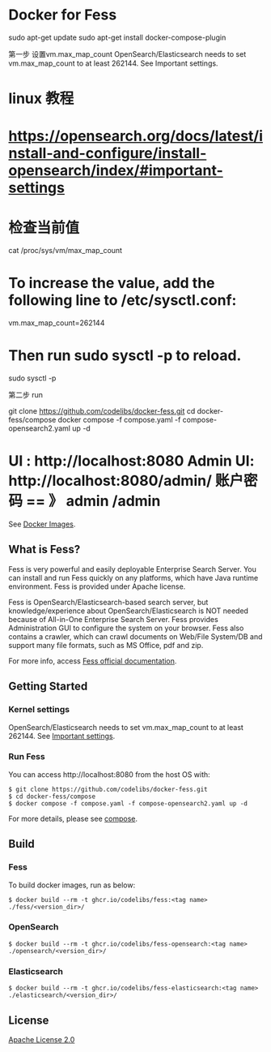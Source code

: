 Docker for Fess
=====
sudo apt-get update
sudo apt-get install docker-compose-plugin

第一步 设置vm.max_map_count
OpenSearch/Elasticsearch needs to set vm.max_map_count to at least 262144. See Important settings.

# linux 教程
# https://opensearch.org/docs/latest/install-and-configure/install-opensearch/index/#important-settings

# 检查当前值
cat /proc/sys/vm/max_map_count

# To increase the value, add the following line to /etc/sysctl.conf:
vm.max_map_count=262144

# Then run sudo sysctl -p to reload. 
sudo sysctl -p

第二步 run

git clone https://github.com/codelibs/docker-fess.git
cd docker-fess/compose
docker compose -f compose.yaml -f compose-opensearch2.yaml up -d


UI : http://localhost:8080
Admin UI: http://localhost:8080/admin/
账户密码   == 》 admin /admin
=====

See [Docker Images](https://github.com/codelibs/docker-fess/pkgs/container/fess/versions).

## What is Fess?

Fess is very powerful and easily deployable Enterprise Search Server. You can install and run Fess quickly on any platforms, which have Java runtime environment. Fess is provided under Apache license.

Fess is OpenSearch/Elasticsearch-based search server, but knowledge/experience about OpenSearch/Elasticsearch is NOT needed because of All-in-One Enterprise Search Server. Fess provides Administration GUI to configure the system on your browser. Fess also contains a crawler, which can crawl documents on Web/File System/DB and support many file formats, such as MS Office, pdf and zip.

For more info, access [Fess official documentation](http://fess.codelibs.org/).

## Getting Started

### Kernel settings

OpenSearch/Elasticsearch needs to set vm.max\_map\_count to  at least 262144. See [Important settings](https://opensearch.org/docs/latest/install-and-configure/install-opensearch/index/#important-settings).

### Run Fess

You can access http://localhost:8080 from the host OS with:

```console
$ git clone https://github.com/codelibs/docker-fess.git
$ cd docker-fess/compose
$ docker compose -f compose.yaml -f compose-opensearch2.yaml up -d
```
For more details, please see [compose](https://github.com/codelibs/docker-fess/tree/master/compose).

## Build

### Fess

To build docker images, run as below:

```console
$ docker build --rm -t ghcr.io/codelibs/fess:<tag name> ./fess/<version_dir>/
```

### OpenSearch

```console
$ docker build --rm -t ghcr.io/codelibs/fess-opensearch:<tag name> ./opensearch/<version_dir>/
```

### Elasticsearch

```console
$ docker build --rm -t ghcr.io/codelibs/fess-elasticsearch:<tag name> ./elasticsearch/<version_dir>/
```

## License

[Apache License 2.0](LICENSE)
